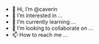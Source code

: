 - 👋 Hi, I’m @caverin
- 👀 I’m interested in ...
- 🌱 I’m currently learning ...
- 💞️ I’m looking to collaborate on ...
- 📫 How to reach me ...

<!---
caverin/caverin is a ✨ special ✨ repository because its `README.md` (this file) appears on your GitHub profile.
You can click the Preview link to take a look at your changes.
--->
